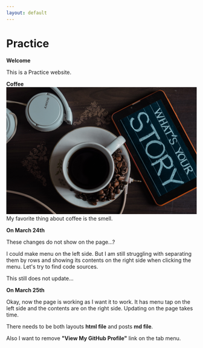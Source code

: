 ```yaml
---
layout: default
---
```

# Practice

**Welcome**

This is a Practice website. 

**Coffee**
![Tell me your story](assets/img/sutar-1749303.jpg) My favorite thing about coffee is the smell.  


**On March 24th**

These changes do not show on the page...?

I could make menu on the left side. But I am still struggling with separating them by rows and showing its contents on the right side when clicking the menu. Let's try to find code sources. 

This still does not update... 


**On March 25th**

Okay, now the page is working as I want it to work. 
It has menu tap on the left side and the contents are on the right side. 
Updating on the page takes time. 

There needs to be both layouts **html file** and posts **md file**. 

Also I want to remove **"View My GitHub Profile"** link on the tab menu.

